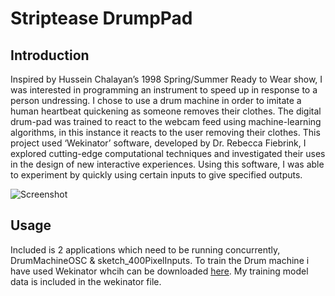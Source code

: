 # Striptease DrumpPad

## Introduction

Inspired by Hussein Chalayan’s 1998 Spring/Summer Ready to Wear show, I was interested in programming an instrument to speed up in response to a person undressing. I chose to use a drum machine in order to imitate a human heartbeat quickening as someone removes their clothes. The digital drum-pad was trained to react to the webcam feed using machine-learning algorithms, in this instance it reacts to the user removing their clothes.
This project used ‘Wekinator’ software, developed by Dr. Rebecca Fiebrink, I explored cutting-edge computational techniques and investigated their uses in the design of new interactive experiences. Using this software, I was able to experiment by quickly using certain inputs to give specified outputs.

![Screenshot](https://i.imgur.com/9RRZckg.png)

## Usage

Included is 2 applications which need to be running concurrently, DrumMachineOSC & sketch_400PixelInputs. To train the Drum machine i have used Wekinator whcih can be downloaded [here](http://www.wekinator.org/). My training model data is included in the wekinator file. 
